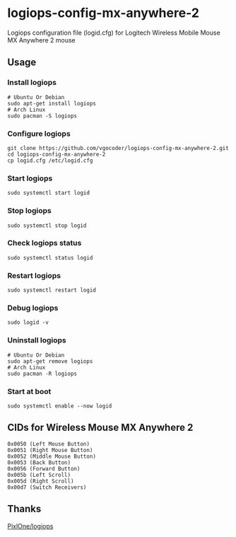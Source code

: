 # logiops-config-mx-anywhere-2
Logiops configuration file (logid.cfg) for Logitech Wireless Mobile Mouse MX Anywhere 2 mouse

## Usage
### Install logiops
```shell
# Ubuntu Or Debian
sudo apt-get install logiops
# Arch Linux
sudo pacman -S logiops
```
### Configure logiops
```shell
git clone https://github.com/vgocoder/logiops-config-mx-anywhere-2.git
cd logiops-config-mx-anywhere-2
cp logid.cfg /etc/logid.cfg
```
### Start logiops
```shell
sudo systemctl start logid
```
### Stop logiops
```shell
sudo systemctl stop logid
```
### Check logiops status
```shell
sudo systemctl status logid
```
### Restart logiops
```shell
sudo systemctl restart logid
```
### Debug logiops
```shell
sudo logid -v
```
### Uninstall logiops
```shell
# Ubuntu Or Debian
sudo apt-get remove logiops
# Arch Linux
sudo pacman -R logiops
```

### Start at boot
```shell
sudo systemctl enable --now logid
```

## CIDs for Wireless Mouse MX Anywhere 2

    0x0050 (Left Mouse Button)
    0x0051 (Right Mouse Button)
    0x0052 (Middle Mouse Button)
    0x0053 (Back Button)
    0x0056 (Forward Button)
    0x005b (Left Scroll)
    0x005d (Right Scroll)
    0x00d7 (Switch Receivers)


## Thanks
[PixlOne/logiops](https://github.com/PixlOne/logiops)
